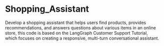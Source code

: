 # Shopping_Assistant
Develop a shopping assistant that helps users find products, provides recommendations, and answers questions about various items in an online store, this code is based on the LangGraph Customer Support Tutorial, which focuses on creating a responsive, multi-turn conversational assistant.

